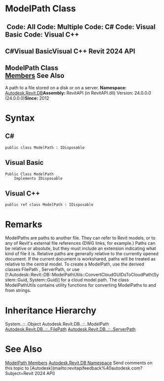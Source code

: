 # ModelPath Class

﻿
 Code: All Code: Multiple Code: C# Code: Visual Basic Code: Visual C++   
---  
C#Visual BasicVisual C++
Revit 2024 API  
---  
ModelPath Class  
[Members](f214cb44-8350-054e-821a-53571769f236.md "ModelPath Members") See Also  
---  
A path to a file stored on a disk or on a server. 
**Namespace:** [Autodesk.Revit.DB](87546ba7-461b-c646-cbb1-2cb8f5bff8b2.md "Autodesk.Revit.DB Namespace")**Assembly:** RevitAPI (in RevitAPI.dll) Version: 24.0.0.0 (24.0.0.0)**Since:** 2012 
# Syntax
C#  
---  
```text
public class ModelPath : IDisposable
```
  
Visual Basic  
---  
```text
Public Class ModelPath _
	Implements IDisposable
```
  
Visual C++  
---  
```text
public ref class ModelPath : IDisposable
```
  
# Remarks
ModelPaths are paths to another file. They can refer to Revit models, or to any of Revit's external file references (DWG links, for example.) Paths can be relative or absolute, but they must include an extension indicating what kind of file it is. Relative paths are generally relative to the currently opened document. If the current document is workshared, paths will be treated as relative to the central model. To create a ModelPath, use the derived classes FilePath , ServerPath, or use [!:Autodesk::Revit::DB::ModelPathUtils::ConvertCloudGUIDsToCloudPath(System::Guid, System::Guid)] for a cloud model path. The class ModelPathUtils contains utility functions for converting ModelPaths to and from strings. 
# Inheritance Hierarchy
System..::..Object Autodesk.Revit.DB..::..ModelPath [Autodesk.Revit.DB..::..FilePath](4b02e613-2848-b0df-0de0-a77da2529d66.md "FilePath Class") [Autodesk.Revit.DB..::..ServerPath](c304ffcf-b3ae-46be-e361-a80bec83b5c0.md "ServerPath Class")
# See Also
[ModelPath Members](f214cb44-8350-054e-821a-53571769f236.md "ModelPath Members")
[Autodesk.Revit.DB Namespace](87546ba7-461b-c646-cbb1-2cb8f5bff8b2.md "Autodesk.Revit.DB Namespace")
Send comments on this topic to [Autodesk](mailto:revitapifeedback%40autodesk.com?Subject=Revit 2024 API)